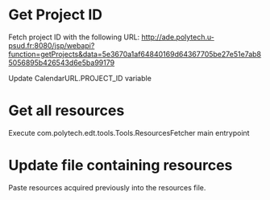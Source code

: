 # Get Project ID

Fetch project ID with the following URL:
http://ade.polytech.u-psud.fr:8080/jsp/webapi?function=getProjects&data=5e3670a1af64840169d64367705be27e51e7ab85056895b426543d6e5ba99179

Update CalendarURL.PROJECT_ID variable

# Get all resources

Execute com.polytech.edt.tools.Tools.ResourcesFetcher main entrypoint

# Update file containing resources

Paste resources acquired previously into the resources file.
